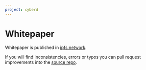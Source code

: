 ```yaml
---
project: cyberd
---
```

# Whitepaper

Whitepaper is published in [ipfs network](https://ipfs.io/ipfs/QmQ1Vong13MDNxixDyUdjniqqEj8sjuNEBYMyhQU4gQgq3).

If you will find inconsistencies, errors or typos you can pull request improvements into the [source repo](https://github.com/cybercongress/cyber).
